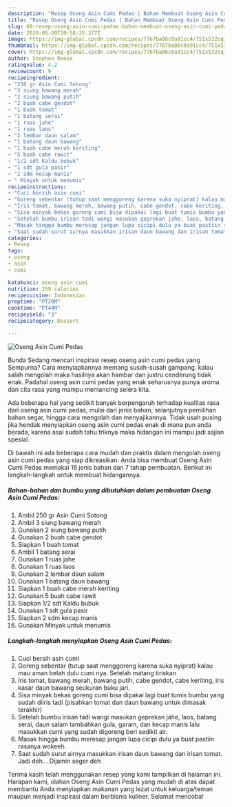 ```yaml
---
description: "Resep Oseng Asin Cumi Pedas | Bahan Membuat Oseng Asin Cumi Pedas Yang Lezat Sekali"
title: "Resep Oseng Asin Cumi Pedas | Bahan Membuat Oseng Asin Cumi Pedas Yang Lezat Sekali"
slug: 69-resep-oseng-asin-cumi-pedas-bahan-membuat-oseng-asin-cumi-pedas-yang-lezat-sekali
date: 2020-05-30T20:58:35.377Z
image: https://img-global.cpcdn.com/recipes/7767ba06c0a91cc4/751x532cq70/oseng-asin-cumi-pedas-foto-resep-utama.jpg
thumbnail: https://img-global.cpcdn.com/recipes/7767ba06c0a91cc4/751x532cq70/oseng-asin-cumi-pedas-foto-resep-utama.jpg
cover: https://img-global.cpcdn.com/recipes/7767ba06c0a91cc4/751x532cq70/oseng-asin-cumi-pedas-foto-resep-utama.jpg
author: Stephen Reese
ratingvalue: 4.2
reviewcount: 9
recipeingredient:
- "250 gr Asin Cumi Sotong"
- "3 siung bawang merah"
- "2 siung bawang putih"
- "2 buah cabe gendot"
- "1 buah tomat"
- "1 batang serai"
- "1 ruas jahe"
- "1 ruas laos"
- "2 lembar daun salam"
- "1 batang daun bawang"
- "1 buah cabe merah keriting"
- "5 buah cabe rawit"
- "1/2 sdt Kaldu bubuk"
- "1 sdt gula pasir"
- "2 sdm kecap manis"
- " Minyak untuk menumis"
recipeinstructions:
- "Cuci bersih asin cumi"
- "Goreng sebentar (tutup saat menggoreng karena suka nyiprat) kalau mau aman belah dulu cumi nya. Setelah matang tiriskan"
- "Iris tomat, bawang merah, bawang putih, cabe gendot, cabe keriting, iris kasar daun bawang seukuran buku jari."
- "Sisa minyak bekas goreng cumi bisa dipakai lagi buat tumis bumbu yang sudah diiris tadi (pisahkan tomat dan daun bawang untuk dimasak terakhir)"
- "Setelah bumbu irisan tadi wangi masukan geprekan jahe, laos, batang serai, daun salam tambahkan gula, garam, dan kecap manis lalu masukkan cumi yang sudah digoreng beri sedikit air."
- "Masak hingga bumbu meresap jangan lupa cicipi dulu ya buat pastiin rasanya wokeeh."
- "Saat sudah surut airnya masukkan irisan daun bawang dan irisan tomat. Jadi deh... Dijamin seger deh"
categories:
- Resep
tags:
- oseng
- asin
- cumi

katakunci: oseng asin cumi 
nutrition: 259 calories
recipecuisine: Indonesian
preptime: "PT20M"
cooktime: "PT44M"
recipeyield: "3"
recipecategory: Dessert

---
```



![Oseng Asin Cumi Pedas](https://img-global.cpcdn.com/recipes/7767ba06c0a91cc4/751x532cq70/oseng-asin-cumi-pedas-foto-resep-utama.jpg)

Bunda Sedang mencari inspirasi resep oseng asin cumi pedas yang Sempurna? Cara menyiapkannya memang susah-susah gampang. kalau salah mengolah maka hasilnya akan hambar dan justru cenderung tidak enak. Padahal oseng asin cumi pedas yang enak seharusnya punya aroma dan cita rasa yang mampu memancing selera kita.

Ada beberapa hal yang sedikit banyak berpengaruh terhadap kualitas rasa dari oseng asin cumi pedas, mulai dari jenis bahan, selanjutnya pemilihan bahan segar, hingga cara mengolah dan menyajikannya. Tidak usah pusing jika hendak menyiapkan oseng asin cumi pedas enak di mana pun anda berada, karena asal sudah tahu triknya maka hidangan ini mampu jadi sajian spesial.




Di bawah ini ada beberapa cara mudah dan praktis dalam mengolah oseng asin cumi pedas yang siap dikreasikan. Anda bisa membuat Oseng Asin Cumi Pedas memakai 16 jenis bahan dan 7 tahap pembuatan. Berikut ini langkah-langkah untuk membuat hidangannya.

<!--inarticleads1-->

##### Bahan-bahan dan bumbu yang dibutuhkan dalam pembuatan Oseng Asin Cumi Pedas:

1. Ambil 250 gr Asin Cumi Sotong
1. Ambil 3 siung bawang merah
1. Gunakan 2 siung bawang putih
1. Gunakan 2 buah cabe gendot
1. Siapkan 1 buah tomat
1. Ambil 1 batang serai
1. Gunakan 1 ruas jahe
1. Gunakan 1 ruas laos
1. Gunakan 2 lembar daun salam
1. Gunakan 1 batang daun bawang
1. Siapkan 1 buah cabe merah keriting
1. Gunakan 5 buah cabe rawit
1. Siapkan 1/2 sdt Kaldu bubuk
1. Gunakan 1 sdt gula pasir
1. Siapkan 2 sdm kecap manis
1. Gunakan  Minyak untuk menumis




<!--inarticleads2-->

##### Langkah-langkah menyiapkan Oseng Asin Cumi Pedas:

1. Cuci bersih asin cumi
1. Goreng sebentar (tutup saat menggoreng karena suka nyiprat) kalau mau aman belah dulu cumi nya. Setelah matang tiriskan
1. Iris tomat, bawang merah, bawang putih, cabe gendot, cabe keriting, iris kasar daun bawang seukuran buku jari.
1. Sisa minyak bekas goreng cumi bisa dipakai lagi buat tumis bumbu yang sudah diiris tadi (pisahkan tomat dan daun bawang untuk dimasak terakhir)
1. Setelah bumbu irisan tadi wangi masukan geprekan jahe, laos, batang serai, daun salam tambahkan gula, garam, dan kecap manis lalu masukkan cumi yang sudah digoreng beri sedikit air.
1. Masak hingga bumbu meresap jangan lupa cicipi dulu ya buat pastiin rasanya wokeeh.
1. Saat sudah surut airnya masukkan irisan daun bawang dan irisan tomat. Jadi deh... Dijamin seger deh




Terima kasih telah menggunakan resep yang kami tampilkan di halaman ini. Harapan kami, olahan Oseng Asin Cumi Pedas yang mudah di atas dapat membantu Anda menyiapkan makanan yang lezat untuk keluarga/teman maupun menjadi inspirasi dalam berbisnis kuliner. Selamat mencoba!
